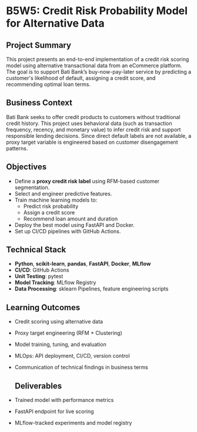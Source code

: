 # B5W5: Credit Risk Probability Model for Alternative Data

## Project Summary
This project presents an end-to-end implementation of a credit risk scoring model using alternative transactional data from an eCommerce platform. The goal is to support Bati Bank’s buy-now-pay-later service by predicting a customer's likelihood of default, assigning a credit score, and recommending optimal loan terms.

## Business Context
Bati Bank seeks to offer credit products to customers without traditional credit history. This project uses behavioral data (such as transaction frequency, recency, and monetary value) to infer credit risk and support responsible lending decisions. Since direct default labels are not available, a proxy target variable is engineered based on customer disengagement patterns.

## Objectives
- Define a **proxy credit risk label** using RFM-based customer segmentation.
- Select and engineer predictive features.
- Train machine learning models to:
  - Predict risk probability
  - Assign a credit score
  - Recommend loan amount and duration
- Deploy the best model using FastAPI and Docker.
- Set up CI/CD pipelines with GitHub Actions. 

## Technical Stack
- **Python**, **scikit-learn**, **pandas**, **FastAPI**, **Docker**, **MLflow**
- **CI/CD**: GitHub Actions
- **Unit Testing**: pytest
- **Model Tracking**: MLflow Registry
- **Data Processing**: sklearn Pipelines, feature engineering scripts

 ## Learning Outcomes
- Credit scoring using alternative data
- Proxy target engineering (RFM + Clustering)
- Model training, tuning, and evaluation
- MLOps: API deployment, CI/CD, version control
- Communication of technical findings in business terms

  ## Deliverables
- Trained model with performance metrics
- FastAPI endpoint for live scoring
- MLflow-tracked experiments and model registry
 
 
